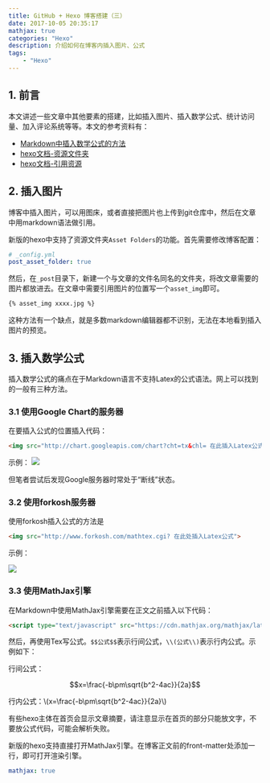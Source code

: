 ```yaml
---
title: GitHub + Hexo 博客搭建（三）
date: 2017-10-05 20:35:17
mathjax: true
categories: "Hexo"
description: 介绍如何在博客内插入图片、公式
tags: 
    - "Hexo"
---
```



## 1. 前言
本文讲述一些文章中其他要素的搭建，比如插入图片、插入数学公式、统计访问量、加入评论系统等等。本文的参考资料有：
* [Markdown中插入数学公式的方法](http://blog.csdn.net/xiahouzuoxin/article/details/26478179)
* [hexo文档-资源文件夹](https://hexo.io/docs/asset-folders)
* [hexo文档-引用资源](https://hexo.io/docs/tag-plugins#Include-Assets)

<!-- more -->

## 2. 插入图片
博客中插入图片，可以用图床，或者直接把图片也上传到git仓库中，然后在文章中用markdown语法做引用。

新版的hexo中支持了资源文件夹`Asset Folders`的功能。首先需要修改博客配置：
```yaml
# _config.yml
post_asset_folder: true
```
然后，在`_post`目录下，新建一个与文章的文件名同名的文件夹，将改文章需要的图片都放进去。在文章中需要引用图片的位置写一个`asset_img`即可。
```txt
{% asset_img xxxx.jpg %}
```
这种方法有一个缺点，就是多数markdown编辑器都不识别，无法在本地看到插入图片的预览。

## 3. 插入数学公式
插入数学公式的痛点在于Markdown语言不支持Latex的公式语法。网上可以找到的一般有三种方法。
### 3.1 使用Google Chart的服务器
在要插入公式的位置插入代码：
```html
<img src="http://chart.googleapis.com/chart?cht=tx&chl= 在此插入Latex公式" style="border:none;">
```
示例：
<img src="http://chart.googleapis.com/chart?cht=tx&chl=\Large x=\frac{-b\pm\sqrt{b^2-4ac}}{2a}" style="border:none;">

但笔者尝试后发现Google服务器时常处于“断线”状态。

### 3.2 使用forkosh服务器
使用forkosh插入公式的方法是
```html
<img src="http://www.forkosh.com/mathtex.cgi? 在此处插入Latex公式">
```
示例：

<img src="http://www.forkosh.com/mathtex.cgi? \Large x=\frac{-b\pm\sqrt{b^2-4ac}}{2a}">


### 3.3 使用MathJax引擎
在Markdown中使用MathJax引擎需要在正文之前插入以下代码：
```html
<script type="text/javascript" src="https://cdn.mathjax.org/mathjax/latest/MathJax.js?config=default"></script>
```

然后，再使用Tex写公式。`$$公式$$`表示行间公式，`\\(公式\\)`表示行内公式。示例如下：

行间公式：

$$x=\frac{-b\pm\sqrt{b^2-4ac}}{2a}$$

行内公式：\\(x=\frac{-b\pm\sqrt{b^2-4ac}}{2a}\\)

有些hexo主体在首页会显示文章摘要，请注意显示在首页的部分只能放文字，不要放公式代码，可能会解析失败。

新版的hexo支持直接打开MathJax引擎。在博客正文前的front-matter处添加一行，即可打开渲染引擎。
```yaml
mathjax: true
```


